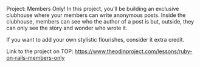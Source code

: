 Project: Members Only!
In this project, you’ll be building an exclusive clubhouse where your members can write anonymous posts. Inside the clubhouse, members can see who the author of a post is but, outside, they can only see the story and wonder who wrote it.

If you want to add your own stylistic flourishes, consider it extra credit.

Link to the project on TOP: https://www.theodinproject.com/lessons/ruby-on-rails-members-only